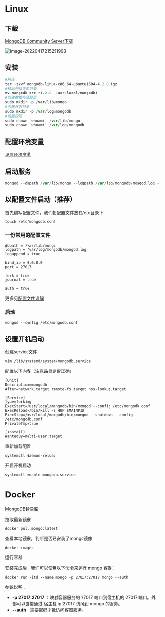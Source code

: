 # Linux

## 下载

[MongoDB Community Server下载](https://www.mongodb.com/try/download/community)

![image-20220417215251993](http://picgo.chanwe.top/202204172152075.png)

## 安装

```powershell
#解压
tar -zxvf mongodb-linux-x86_64-ubuntu1604-4.2.8.tgz   
#移动到指定的目录
mv mongodb-src-r4.2.8  /usr/local/mongodb4  
#创建数据存储目录
sudo mkdir -p /var/lib/mongo 
#创建日志目录
sudo mkdir -p /var/log/mongodb
#设置权限
sudo chown `whoami` /var/lib/mongo     
sudo chown `whoami` /var/log/mongodb   
```
## 配置环境变量

[设置环境变量](../../Linux/设置环境变量.md)

## 启动服务

```powershell
mongod --dbpath /var/lib/mongo --logpath /var/log/mongodb/mongod.log --fork
```
## 以配置文件启动（推荐）

首先编写配置文件，我们把配置文件放在/etc目录下

```plain
touch /etc/mongodb.conf
```
### 一份常用的配置文件

```plain
dbpath = /var/lib/mongo
logpath = /var/log/mongodb/mongod.log
logappend = true

bind_ip = 0.0.0.0
port = 27017

fork = true
journal = true

auth = true
```
 更多见[配置文件详解](./配置文件详解.md) 

### 启动

```plain
mongod --config /etc/mongodb.conf
```

## 设置开机启动

创建service文件

```sh
vim /lib/systemd/system/mongodb.service
```

配置以下内容（注意路径是否正确）

```
[Unit]
Description=mongodb   
After=network.target remote-fs.target nss-lookup.target
  
[Service]  
Type=forking  
ExecStart=/usr/local/mongodb/bin/mongod --config /etc/mongodb.conf
ExecReload=/bin/kill -s HUP $MAINPID
ExecStop=/usr/local/mongodb/bin/mongod --shutdown --config /etc/mongodb.conf
PrivateTmp=true  
    
[Install]  
WantedBy=multi-user.target

```

重新加载配置

```sh
systemctl daemon-reload
```

开启开机启动

```sh
systemctl enable mongodb.service
```

# Docker

[MongoDB镜像库](https://hub.docker.com/_/mongo?tab=tags&page=1)

拉取最新镜像

```
docker pull mongo:latest
```

查看本地镜像，判断是否已安装了mongo镜像

```
docker images
```

运行容器

安装完成后，我们可以使用以下命令来运行 mongo 容器：

```
docker run -itd --name mongo -p 27017:27017 mongo --auth
```

参数说明：

- **-p 27017:27017** ：映射容器服务的 27017 端口到宿主机的 27017 端口。外部可以直接通过 宿主机 ip:27017 访问到 mongo 的服务。
- **--auth**：需要密码才能访问容器服务。
